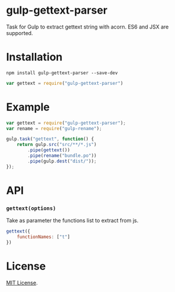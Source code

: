 # gulp-gettext-parser
Task for Gulp to extract gettext string with acorn. ES6 and JSX are supported.

Installation
============

`npm install gulp-gettext-parser --save-dev`

```js
var gettext = require("gulp-gettext-parser")
```

Example
=======

```js
var gettext = require("gulp-gettext-parser");
var rename = require("gulp-rename");

gulp.task("gettext", function() {
    return gulp.src("src/**/*.js")
        .pipe(gettext())
        .pipe(rename("bundle.po"))
        .pipe(gulp.dest("dist/"));
});
```

API
===

### `gettext(options)` ###

Take as parameter the functions list to extract from js.

```js
gettext({
    functionNames: ["t"]
})
```

License
=======

[MIT License](LICENSE).
